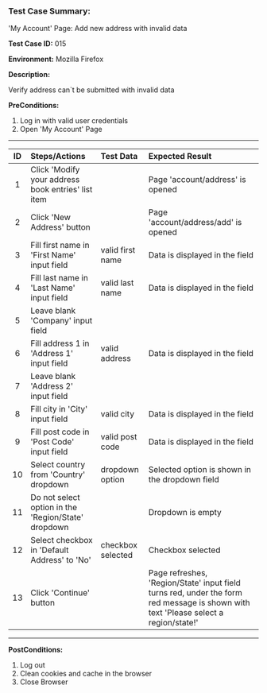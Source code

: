 
### Test Case Summary:

'My Account' Page: Add new address with invalid data

**Test Case ID:** 015

**Environment:** Mozilla Firefox

**Description:**

Verify address can`t be submitted with invalid data

**PreConditions:**
1. Log in with valid user credentials
2. Open 'My Account' Page

---

|      ID       | Steps/Actions            |  Test Data  | Expected Result |
| :--------:    |:------------------------------|:---------------|:---------------|
|       1       | Click 'Modify your address book entries' list item | | Page 'account/address' is opened 
|       2       | Click 'New Address' button|  | Page 'account/address/add' is opened
|       3       | Fill first name in 'First Name' input field | valid first name | Data is displayed in the field                 
|       4       | Fill last name in 'Last Name' input field | valid last name | Data is displayed in the field
|       5       | Leave blank 'Company' input field | |
|       6       | Fill address 1 in 'Address 1' input field | valid address | Data is displayed in the field
|       7       | Leave blank 'Address 2' input field | |
|       8       | Fill city in 'City' input field | valid city | Data is displayed in the field              
|       9       | Fill post code in 'Post Code' input field | valid post code | Data is displayed in the field                  
|       10      | Select country from 'Country' dropdown  | dropdown option  | Selected option is shown in the dropdown field
|       11      | Do not select option in the 'Region/State' dropdown |  | Dropdown is empty
|       12      | Select checkbox in 'Default Address' to 'No' | checkbox selected |  Checkbox selected
|       13      | Click 'Continue' button | | Page refreshes, 'Region/State' input field turns red, under the form red message is shown with text 'Please select a region/state!'
---

**PostConditions:**
1. Log out
2. Clean cookies and cache in the browser   
3. Close Browser
